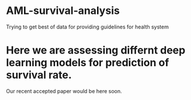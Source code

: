 # AML-survival-analysis
Trying to get best of data for providing guidelines for health system
# Here we are assessing differnt deep learning models for prediction of survival rate.
Our recent accepted paper would be here soon.
